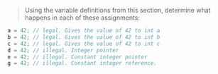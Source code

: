 > Using the variable definitions from this section, determine what happens in each of these assignments:

```cpp
a = 42; // legal. Gives the value of 42 to int a
b = 42; // legal. Gives the value of 42 to int b
c = 42; // legal. Gives the value of 42 to int c
d = 42; // illegal. Integer pointer 
e = 42; // illegal. Constant integer pointer
g = 42; // illegal. Constant integer reference.
```